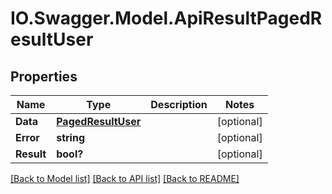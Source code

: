 # IO.Swagger.Model.ApiResultPagedResultUser
## Properties

Name | Type | Description | Notes
------------ | ------------- | ------------- | -------------
**Data** | [**PagedResultUser**](PagedResultUser.md) |  | [optional] 
**Error** | **string** |  | [optional] 
**Result** | **bool?** |  | [optional] 

[[Back to Model list]](../README.md#documentation-for-models) [[Back to API list]](../README.md#documentation-for-api-endpoints) [[Back to README]](../README.md)

